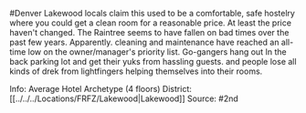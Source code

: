 #Denver 
Lakewood locals claim this used to be a comfortable, safe hostelry where you could get a clean room for a reasonable price. At least the price haven't changed. The Raintree seems to have fallen on bad times over the past few years. Apparently. cleaning and maintenance have reached an all-time low on the owner/manager's priority list. Go-gangers hang out In the back parking lot and get their yuks from hassling guests. and people lose all kinds of drek from lightfingers helping themselves into their rooms.

Info: Average Hotel Archetype (4 floors)
District: [[../../../Locations/FRFZ/Lakewood|Lakewood]]
Source: #2nd 